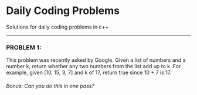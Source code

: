# Daily Coding Problems
Solutions for daily coding problems in c++
****

### PROBLEM 1:
This problem was recently asked by Google.
Given a list of numbers and a number k, return whether any two numbers from the list add up to k.
For example, given [10, 15, 3, 7] and k of 17, return true since 10 + 7 is 17.

###### Bonus: Can you do this in one pass?
